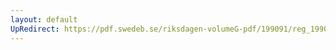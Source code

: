 ```yaml
---
layout: default
UpRedirect: https://pdf.swedeb.se/riksdagen-volumeG-pdf/199091/reg_199091/reg_199091_0842.pdf
---
```

